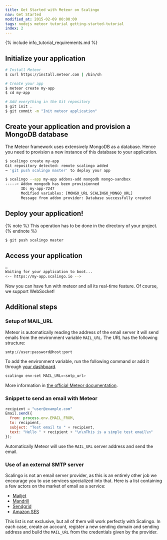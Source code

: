 ```yaml
---
title: Get Started with Meteor on Scalingo
nav: Get Started
modified_at: 2015-02-09 00:00:00
tags: nodejs meteor tutorial getting-started-tutorial
index: 2
---
```


{% include info_tutorial_requirements.md %}

## Initialize your application

```bash
# Install Meteor
$ curl https://install.meteor.com | /bin/sh

# Create your app
$ meteor create my-app
$ cd my-app

# Add everything in the Git repository
$ git init .
$ git commit -m "Init meteor application"
```

## Create your application and provision a MongoDB database

The Meteor framework uses extensively MongoDB as a database. Hence you need to
provision a new instance of this database to your application.

```bash
$ scalingo create my-app
Git repository detected: remote scalingo added
→ 'git push scalingo master' to deploy your app

$ scalingo --app my-app addons-add mongodb mongo-sandbox
-----> Addon mongodb has been provisionned
       ID: my-app-7247
       Modified variables: [MONGO_URL SCALINGO_MONGO_URL]
       Message from addon provider: Database successfully created
```

## Deploy your application!

{% note %}
  This operation has to be done in the directory of your project.
{% endnote %}

```bash
$ git push scalingo master
```

## Access your application

```bash
…
Waiting for your application to boot...
<-- https://my-app.scalingo.io -->
```

Now you can have fun with meteor and all its real-time feature. Of course, we
support WebSocket!

## Additional steps


### Setup of MAIL\_URL

Meteor is automatically reading the address of the email server it will send
emails from the environment variable `MAIL_URL`. The URL has the following
structure:

```bash
smtp://user:password@host:port
```

To add the environment variable, run the following command or add it through
[your dashboard](https://my.scalingo.com).

```bash
scalingo env-set MAIL_URL=<smtp_url>
```

More information in [the official Meteor documentation](http://docs.meteor.com/#/full/email).

### Snippet to send an email with Meteor

```javascript
recipient = "user@example.com"
Email.send({
  from: process.env.EMAIL_FROM,
  to: recipient,
  subject: "Test email to " + recipient,
  text: "Hello " + recipient + "\n\nThis is a simple test email\n"
});
```

Automatically Meteor will use the `MAIL_URL` server address and send the email.

### Use of an external SMTP server

Scalingo is not an email server provider, as this is an entirely other job we
encourage you to use services specialized into that. Here is a list containing
a few actors on the market of email as a service:

* [Mailjet](https://mailjet.com/)
* [Mandrill](https://www.mandrill.com/)
* [Sendgrid](https://sendgrid.com/)
* [Amazon SES](https://aws.amazon.com/ses/)

This list is not exclusive, but all of them will work perfectly with Scalingo.
In each case, create an account, register a new sending domain and sending
address and build the `MAIL_URL` from the credentials given by the provider.

